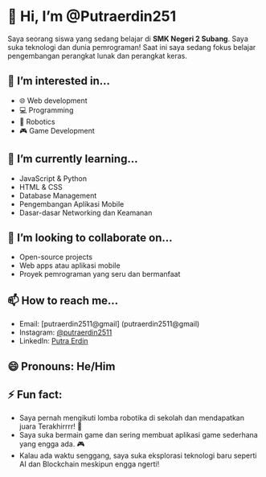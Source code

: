 # 👋 Hi, I’m @Putraerdin251

Saya seorang siswa yang sedang belajar di **SMK Negeri 2 Subang**. Saya suka teknologi dan dunia pemrograman! Saat ini saya sedang fokus belajar pengembangan perangkat lunak dan perangkat keras.

## 👀 I’m interested in...
- 🌐 Web development
- 💻 Programming
- 🤖 Robotics
- 🎮 Game Development

## 🌱 I’m currently learning...
- JavaScript & Python
- HTML & CSS
- Database Management
- Pengembangan Aplikasi Mobile
- Dasar-dasar Networking dan Keamanan

## 💞️ I’m looking to collaborate on...
- Open-source projects
- Web apps atau aplikasi mobile
- Proyek pemrograman yang seru dan bermanfaat

## 📫 How to reach me...
- Email: [putraerdin2511@gmail] (putraerdin2511@gmail)
- Instagram: [@putraerdin2511](https://instagram.com/putraerdin2511)
- LinkedIn: [Putra Erdin](https://linkedin.com/in/putraerdin2511)

## 😄 Pronouns: He/Him

## ⚡ Fun fact:
- Saya pernah mengikuti lomba robotika di sekolah dan mendapatkan juara Terakhirrrr! 🤖
- Saya suka bermain game dan sering membuat aplikasi game sederhana yang engga ada. 🎮
- Kalau ada waktu senggang, saya suka eksplorasi teknologi baru seperti AI dan Blockchain meskipun engga ngerti!

<!--- Putraerdin251/Putraerdin251 is a ✨ special ✨ repository because its `README.md` (this file) appears on your GitHub profile. You can click the Preview link to take a look at your changes. --->

